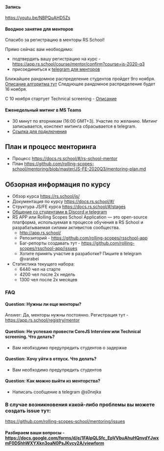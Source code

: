 #### Запись
https://youtu.be/NBPQuAHD5Zs

#### Вводное занятие для менторов
Спасибо за регистрацию в менторы RS School!

Прямо сейчас вам необходимо:
 - подтвердить вашу регистрацию на курс - https://app.rs.school/course/mentor/confirm?course=js-2020-q3 
 - присоединиться к [telegram для менторов](https://t.me/joinchat/HqpGRxNRANkGN2xx9bL8zQ) 
 
Ближайшее рандомное распределение студентов пройдет 9го ноября. [Описание алгоритма тут](https://github.com/rolling-scopes-school/mentoring/blob/master/JS-FE-2020Q3/how-to-get-mentees.md) Следующее рандомное распределение будет 16 ноября.

C 10 ноября стартует Technical screening - [Описание](https://github.com/rolling-scopes-school/mentoring/blob/master/JS-FE-2020Q3/first-interview.md)

#### Еженедельный митинг в MS Teams
- 30 минут по вторникам (16:00 GMT+3). Участие по желанию. Митинг записывается, конспект митинга сбрасывается в telegram.
- [Ссылка для подключения](https://teams.microsoft.com/l/meetup-join/19%3ameeting_NTY0NWI1NTctMWNjMC00OGZhLTkwMzgtMzRhNmVlOTQxYzBl%40thread.v2/0?context=%7b%22Tid%22%3a%22b41b72d0-4e9f-4c26-8a69-f949f367c91d%22%2c%22Oid%22%3a%22bfb3a45e-ab50-4cee-a085-b5c4a9411d92%22%7d)

## План и процесс менторинга 
- Процесс https://docs.rs.school/#/rs-school-mentor
- План https://github.com/rolling-scopes-school/mentoring/blob/master/JS-FE-2020Q3/mentoring-plan.md

## Обзорная информация по курсу 
- Обзор курса https://rs.school/js/  
- Документация по курсу https://docs.rs.school/#/
- Структура JS/FE курса https://docs.rs.school/#/stages
- [Общение со студентами в Discord и telegram](https://docs.rs.school/#/rs-school-chats) 
- RS APP или Rolling Scopes School Application — это open-source платформа, используемая в процессе обучения в RS School и разрабатываемая силами активистов сообщества.
    - http://app.rs.school/
    - Репозиторий - https://github.com/rolling-scopes/rsschool-app
    - Баг-репорты создавать тут - https://github.com/rolling-scopes/rsschool-app/issues
    - Хотите принять участие в разработке? Пишите в telegram @varabei
- Статистика текущего набора:
    - 6440 чел на старте
    - 4200 чел после 2х недель
    - 1300 чел после 2х месяцев

### FAQ
#### Question: Нужны ли еще менторы?
Answer: Да, менторы нужны постоянно. Регистрация тут - https://app.rs.school/registry/mentor

#### Question: Не успеваю провести CoreJS Interview или Technical screening. Что делать?
- Вам необходимо предупредить студентов о задержке

#### Question: Хочу уйти в отпуск. Что делать?
- Вам необходимо предупредить студентов

#### Question: Как можно выйти из менторства?
- Написать сообщение в telegram @s0nejka

### В случае возникновения какой-либо проблемы вы можете создать issue тут:
https://github.com/rolling-scopes-school/mentoring/issues

#### Разбираем ваши вопросы - https://docs.google.com/forms/d/e/1FAIpQLSfc_EpVVbuAhuHQnvdYJwxmF0DShhWXYXkn3oaN0PsJKvcy2A/viewform




